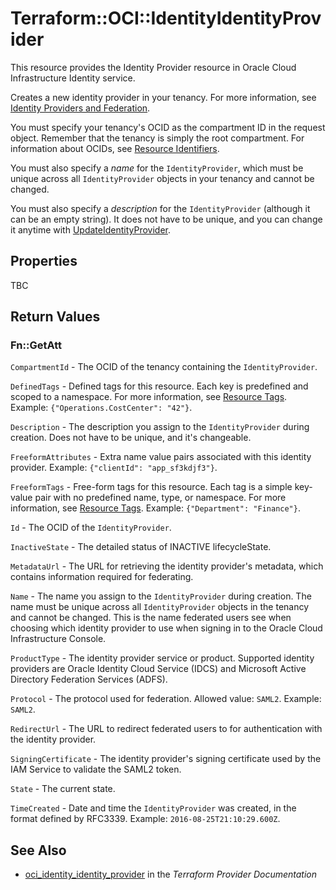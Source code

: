 # Terraform::OCI::IdentityIdentityProvider

This resource provides the Identity Provider resource in Oracle Cloud Infrastructure Identity service.

Creates a new identity provider in your tenancy. For more information, see
[Identity Providers and Federation](https://docs.cloud.oracle.com/iaas/Content/Identity/Concepts/federation.htm).

You must specify your tenancy's OCID as the compartment ID in the request object.
Remember that the tenancy is simply the root compartment. For information about
OCIDs, see [Resource Identifiers](https://docs.cloud.oracle.com/iaas/Content/General/Concepts/identifiers.htm).

You must also specify a *name* for the `IdentityProvider`, which must be unique
across all `IdentityProvider` objects in your tenancy and cannot be changed.

You must also specify a *description* for the `IdentityProvider` (although
it can be an empty string). It does not have to be unique, and you can change
it anytime with
[UpdateIdentityProvider](https://docs.cloud.oracle.com/iaas/api/#/en/identity/20160918/IdentityProvider/UpdateIdentityProvider).

## Properties

TBC

## Return Values

### Fn::GetAtt

`CompartmentId` - The OCID of the tenancy containing the `IdentityProvider`.

`DefinedTags` - Defined tags for this resource. Each key is predefined and scoped to a namespace. For more information, see [Resource Tags](https://docs.cloud.oracle.com/iaas/Content/General/Concepts/resourcetags.htm). Example: `{"Operations.CostCenter": "42"}`.

`Description` - The description you assign to the `IdentityProvider` during creation. Does not have to be unique, and it's changeable.

`FreeformAttributes` - Extra name value pairs associated with this identity provider. Example: `{"clientId": "app_sf3kdjf3"}`.

`FreeformTags` - Free-form tags for this resource. Each tag is a simple key-value pair with no predefined name, type, or namespace. For more information, see [Resource Tags](https://docs.cloud.oracle.com/iaas/Content/General/Concepts/resourcetags.htm). Example: `{"Department": "Finance"}`.

`Id` - The OCID of the `IdentityProvider`.

`InactiveState` - The detailed status of INACTIVE lifecycleState.

`MetadataUrl` - The URL for retrieving the identity provider's metadata, which contains information required for federating.

`Name` - The name you assign to the `IdentityProvider` during creation. The name must be unique across all `IdentityProvider` objects in the tenancy and cannot be changed. This is the name federated users see when choosing which identity provider to use when signing in to the Oracle Cloud Infrastructure Console.

`ProductType` - The identity provider service or product. Supported identity providers are Oracle Identity Cloud Service (IDCS) and Microsoft Active Directory Federation Services (ADFS).

`Protocol` - The protocol used for federation. Allowed value: `SAML2`.  Example: `SAML2`.

`RedirectUrl` - The URL to redirect federated users to for authentication with the identity provider.

`SigningCertificate` - The identity provider's signing certificate used by the IAM Service to validate the SAML2 token.

`State` - The current state.

`TimeCreated` - Date and time the `IdentityProvider` was created, in the format defined by RFC3339.  Example: `2016-08-25T21:10:29.600Z`.

## See Also

* [oci_identity_identity_provider](https://www.terraform.io/docs/providers/oci/r/identity_identity_provider.html) in the _Terraform Provider Documentation_